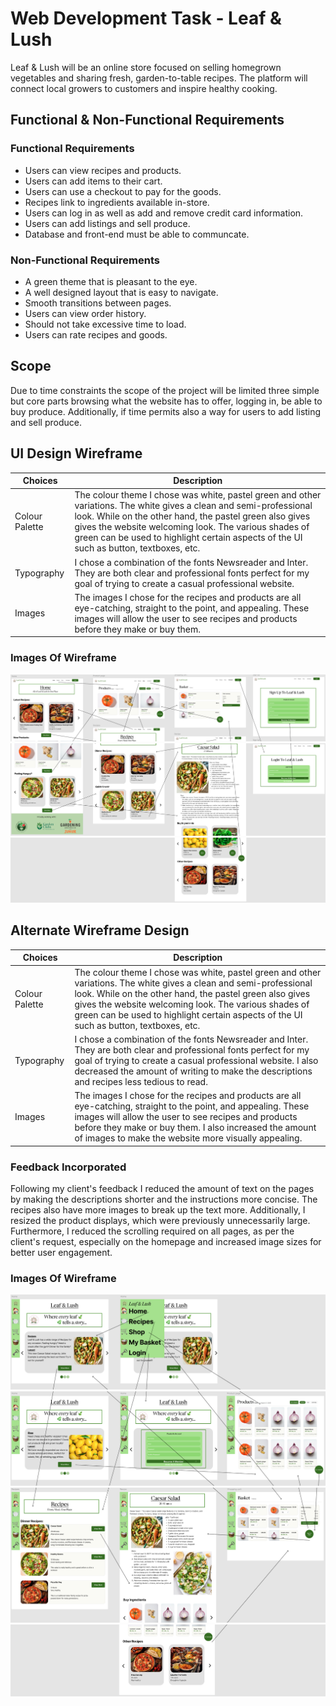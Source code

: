 # Web Development Task - Leaf & Lush
Leaf & Lush will be an online store focused on selling homegrown vegetables and sharing fresh, garden-to-table recipes. The platform will connect local growers to customers and inspire healthy cooking.
## Functional & Non-Functional Requirements
### Functional Requirements
- Users can view recipes and products.
- Users can add items to their cart.
- Users can use a checkout to pay for the goods.
- Recipes link to ingredients available in-store.
- Users can log in as well as add and remove credit card information.
- Users can add listings and sell produce.
- Database and front-end must be able to communcate.
### Non-Functional Requirements
- A green theme that is pleasant to the eye.
- A well designed layout that is easy to navigate.
- Smooth transitions between pages.
- Users can view order history.
- Should not take excessive time to load.
- Users can rate recipes and goods. 
## Scope
Due to time constraints the scope of the project will be limited three simple but core parts browsing what the website has to offer, logging in, be able to buy produce. Additionally, if time permits also a way for users to add listing and sell produce.
## UI Design Wireframe
| Choices | Description |
| ----------- | ----------- |
| Colour Palette | The colour theme I chose was white, pastel green and other variations. The white gives a clean and semi-professional look. While on the other hand, the pastel green also gives gives the website welcoming look. The various shades of green can be used to highlight certain aspects of the UI such as button, textboxes, etc. |
| Typography | I chose a combination of the fonts Newsreader and Inter. They are both clear and professional fonts perfect for my goal of trying to create a casual professional website. |
| Images | The images I chose for the recipes and products are all eye-catching, straight to the point, and appealing. These images will allow the user to see recipes and products before they make or buy them. |
### Images Of Wireframe
![](Assets/UIDesignWireframe1.png)
![](Assets/UIDesignWireframe2.png)
![](Assets/UIDesignWireframe3.png)
## Alternate Wireframe Design
| Choices | Description |
| ----------- | ----------- |
| Colour Palette | The colour theme I chose was white, pastel green and other variations. The white gives a clean and semi-professional look. While on the other hand, the pastel green also gives gives the website welcoming look. The various shades of green can be used to highlight certain aspects of the UI such as button, textboxes, etc. |
| Typography | I chose a combination of the fonts Newsreader and Inter. They are both clear and professional fonts perfect for my goal of trying to create a casual professional website. I also decreased the amount of writing to make the descriptions and recipes less tedious to read. |
| Images | The images I chose for the recipes and products are all eye-catching, straight to the point, and appealing. These images will allow the user to see recipes and products before they make or buy them. I also increased the amount of images to make the website more visually appealing. |
### Feedback Incorporated
Following my client's feedback I reduced the amount of text on the pages by making the descriptions shorter and the instructions more concise. The recipes also have more images to break up the text more. Additionally, I resized the product displays, which were previously unnecessarily large. Furthermore, I reduced the scrolling required on all pages, as per the client's request, especially on the homepage and increased image sizes for better user engagement. 
### Images Of Wireframe
![](Assets/UIAlternateDesignWireframe1.png)
![](Assets/UIAlternateDesignWireframe2.png)
![](Assets/UIAlternateDesignWireframe3.png)
![](Assets/UIAlternateDesignWireframe4.png)